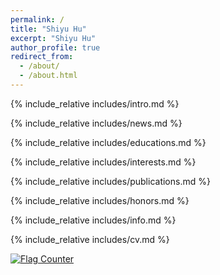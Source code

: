 ```yaml
---
permalink: /
title: "Shiyu Hu"
excerpt: "Shiyu Hu"
author_profile: true
redirect_from: 
  - /about/
  - /about.html
---
```


<span class='anchor' id='about-me'></span>
{% include_relative includes/intro.md %}

{% include_relative includes/news.md %}

{% include_relative includes/educations.md %}

{% include_relative includes/interests.md %}

{% include_relative includes/publications.md %}

{% include_relative includes/honors.md %}

{% include_relative includes/info.md %}

{% include_relative includes/cv.md %}

<a href="https://info.flagcounter.com/DRHx"><img src="https://s11.flagcounter.com/count/DRHx/bg_FFFFFF/txt_000000/border_CCCCCC/columns_5/maxflags_5/viewers_0/labels_1/pageviews_1/flags_0/percent_0/" alt="Flag Counter" border="0"></a>
